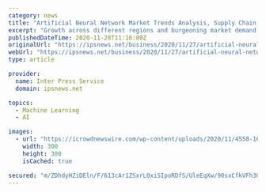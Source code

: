 ```yaml
---
category: news
title: "Artificial Neural Network Market Trends Analysis, Supply Chain Analysis, impact of COVID-19, Future Scope and Forecast"
excerpt: "Growth across different regions and burgeoning market demand has been supporting the growth of the Artificial Neural Network Market, so as to attain a substantial market figure by 2027; witnessing robust growth rate (CAGR) from 2020 to 2027. Segmentation ..."
publishedDateTime: 2020-11-28T11:16:00Z
originalUrl: "https://ipsnews.net/business/2020/11/27/artificial-neural-network-market-trends-analysis-supply-chain-analysis-impact-of-covid-19-future-scope-and-forecast/"
webUrl: "https://ipsnews.net/business/2020/11/27/artificial-neural-network-market-trends-analysis-supply-chain-analysis-impact-of-covid-19-future-scope-and-forecast/"
type: article

provider:
  name: Inter Press Service
  domain: ipsnews.net

topics:
  - Machine Learning
  - AI

images:
  - url: "https://icrowdnewswire.com/wp-content/uploads/2020/11/4558-1606480036.jpg"
    width: 300
    height: 300
    isCached: true

secured: "m/ZDhdyHZiDEln/F/613cAr1ZSxrL0xiSIpoRDfS/UleEqXw/90sxCfkVFh3QrZVwjF3WmoG/Iw9cIpPwG9tLhsMKIJaYW+LRI1Gsg8vSG6c3LhAa5HmUNs08yMh0EtCvlnxWqkoLD3FjQEPr1eyLlpPkxDqfNo2cpa/vQkDEw+V+YYf9w+5xNflJ6wbZewhXs+SaytF0okgAjOM4rcpDe1SjTJm/YlKJVU1SfTybF92PnOxohatE2InDFMJDTVZuAyc5qIZ2j+J2tOH8owRt89UHoHn+pDIWdpqSov24lXeKvRXFenpu6pQXVrjavcZu3+6yjefoVNq6zb2DUSKaT5ze5/n/qlUaUMvuW8Ylos=;aaLobiSGiJsRshNEwSZ6fA=="
---
```



